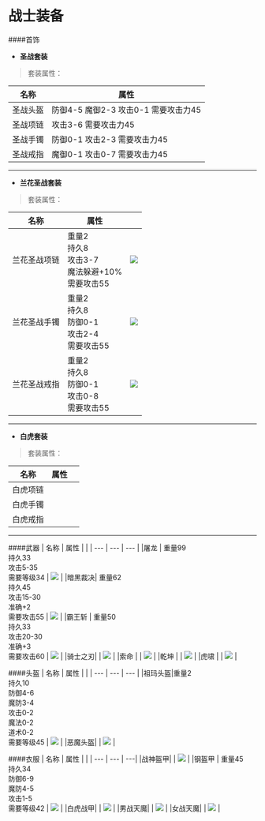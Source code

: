 
# 战士装备
####首饰

* **圣战套装**

> 套装属性：

| 名称 | 属性 | 
| --- | --- | 
| 圣战头盔 | 防御4-5 魔御2-3 攻击0-1 需要攻击力45 |
| 圣战项链 | 攻击3-6 需要攻击力45 |
| 圣战手镯 | 防御0-1 攻击2-3 需要攻击力45 | 
| 圣战戒指 | 魔御0-1 攻击0-7 需要攻击力45 |

-------


* **兰花圣战套装**

> 套装属性：

| 名称 | 属性 |  |
| --- | --- | --- |
| 兰花圣战项链 | 重量2</br> 持久8</br> 攻击3-7</br> 魔法躲避+10%</br> 需要攻击55  |![](items/兰花圣战项链.png) |
| 兰花圣战手镯 | 重量2</br> 持久8</br> 防御0-1</br> 攻击2-4</br> 需要攻击55 | ![](items/兰花圣战手镯.png) |
| 兰花圣战戒指 | 重量2</br> 持久8</br> 防御0-1</br> 攻击0-8</br> 需要攻击55 | ![](items/兰花圣战戒指.png) |

-------


* **白虎套装**

> 套装属性：

| 名称 | 属性 |  |
| --- | --- | --- |
| 白虎项链 |  |  |
| 白虎手镯 |  |  |
| 白虎戒指 |  |  |

-------

####武器
| 名称 | 属性 |  |
| --- | --- | --- |
|屠龙   | 重量99</br> 持久33</br> 攻击5-35</br> 需要等级34 | ![](items/神域套.png)  |
|暗黑裁决| 重量62</br> 持久45</br> 攻击15-30</br> 准确+2</br> 需要攻击55 | ![](items/暗黑裁决.png)  |
|霸王斩  | 重量50</br> 持久33</br> 攻击20-30</br> 准确+3</br> 需要攻击60 | ![](items/霸王斩.png)  |
|骑士之刃| | ![](items/神域套.png)  |
|索命   |  | ![](items/神域套.png)  |
|乾坤   |  | ![](items/神域套.png)  |
|虎啸   |  | ![](items/神域套.png)  |

####头盔
| 名称 | 属性 | |
| --- | --- | --- |
|祖玛头盔|重量2</br> 持久10</br> 防御4-6</br> 魔防3-4</br> 攻击0-2</br> 魔法0-2</br> 道术0-2</br> 需要等级45 | ![](items/祖玛头盔.png)  |
|恶魔头盔| | ![](items/祖玛头盔.png)  | 

####衣服
| 名称 | 属性 |   |
| --- | --- | ---|
|战神盔甲| | ![](items/钢盔甲.png)  |
|钢盔甲  | 重量45</br> 持久34</br> 防御6-9</br> 魔防4-5</br> 攻击1-5</br> 需要等级42 | ![](items/钢盔甲.png)  |
|白虎战甲| | ![](items/钢盔甲.png)  |
|男战天魔| | ![](items/钢盔甲.png)  |
|女战天魔| | ![](items/钢盔甲.png)  |




